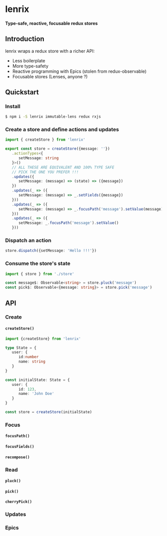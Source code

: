 # lenrix

#### Type-safe, reactive, focusable redux stores

## Introduction
lenrix wraps a redux store with a richer API:
 - Less boilerplate
 - More type-safety
 - Reactive programming with Epics (stolen from redux-observable)
 - Focusable stores (Lenses, anyone ?)

## Quickstart

### Install
```sh
$ npm i -S lenrix immutable-lens redux rxjs
```

### Create a store and define actions and updates
```ts
import { createStore } from 'lenrix'

export const store = createStore({message: ''})
   .actionTypes<{
      setMessage: string
   }>()
   // ALL THESE ARE EQUIVALENT AND 100% TYPE SAFE
   // PICK THE ONE YOU PREFER !!!
   .updates({
      setMessage: (message) => (state) => ({message})
   })
   .updates(_ => ({
      setMessage: (message) => _.setFields({message})
   }))
   .updates(_ => ({
      setMessage: (message) => _.focusPath('message').setValue(message)
   }))
   .updates(_ => ({
      setMessage: _.focusPath('message').setValue()
   }))
```

### Dispatch an action
```ts
store.dispatch({setMessage: 'Hello !!!'})
```

### Consume the store's state
```ts
import { store } from './store'

const message$: Observable<string> = store.pluck('message')
const pick$: Observable<{message: string}> = store.pick('message')
```

## API

### Create

#### `createStore()`
```typescript
import {createStore} from 'lenrix'

type State = {
   user: {
      id:number
      name: string
   }
}

const initialState: State = {
   user: {
      id: 123,
      name: 'John Doe'
   }
}

const store = createStore(initialState)
```

### Focus

#### `focusPath()`

#### `focusFields()`

#### `recompose()`

### Read

#### `pluck()`

#### `pick()`

#### `cherryPick()`

### Updates

### Epics
